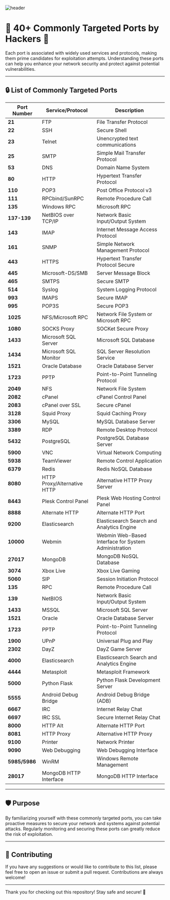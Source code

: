 

![header](https://capsule-render.vercel.app/api?type=venom&height=300&color=gradient&customColorList=0,2,2,5,4,6,8,10,12,14,16,20,30&text=Targeted%20Ports&fontSize=75&animation=twinkling)
# 🚨 40+ Commonly Targeted Ports by Hackers 🚨

Each port is associated with widely used services and protocols, making them prime candidates for exploitation attempts. Understanding these ports can help you enhance your network security and protect against potential vulnerabilities.

---
<!-- ![Visitor Count](https://komarev.com/ghpvc/?username=sadbattery&color=blue) -->


## 🔒 List of Commonly Targeted Ports

| Port Number | Service/Protocol          | Description                                                |
|-------------|---------------------------|------------------------------------------------------------|
| **21**      | FTP                       | File Transfer Protocol                                     |
| **22**      | SSH                       | Secure Shell                                               |
| **23**      | Telnet                    | Unencrypted text communications                            |
| **25**      | SMTP                      | Simple Mail Transfer Protocol                              |
| **53**      | DNS                       | Domain Name System                                         |
| **80**      | HTTP                      | Hypertext Transfer Protocol                                |
| **110**     | POP3                      | Post Office Protocol v3                                    |
| **111**     | RPCbind/SunRPC            | Remote Procedure Call                                      |
| **135**     | Windows RPC               | Microsoft RPC                                              |
| **137-139** | NetBIOS over TCP/IP       | Network Basic Input/Output System                          |
| **143**     | IMAP                      | Internet Message Access Protocol                           |
| **161**     | SNMP                      | Simple Network Management Protocol                         |
| **443**     | HTTPS                     | Hypertext Transfer Protocol Secure                         |
| **445**     | Microsoft-DS/SMB          | Server Message Block                                       |
| **465**     | SMTPS                     | Secure SMTP                                                |
| **514**     | Syslog                    | System Logging Protocol                                    |
| **993**     | IMAPS                     | Secure IMAP                                                |
| **995**     | POP3S                     | Secure POP3                                                |
| **1025**    | NFS/Microsoft RPC         | Network File System or Microsoft RPC                       |
| **1080**    | SOCKS Proxy               | SOCKet Secure Proxy                                        |
| **1433**    | Microsoft SQL Server      | Microsoft SQL Database                                     |
| **1434**    | Microsoft SQL Monitor     | SQL Server Resolution Service                              |
| **1521**    | Oracle Database           | Oracle Database Server                                     |
| **1723**    | PPTP                      | Point-to-Point Tunneling Protocol                          |
| **2049**    | NFS                       | Network File System                                        |
| **2082**    | cPanel                    | cPanel Control Panel                                       |
| **2083**    | cPanel over SSL           | Secure cPanel                                              |
| **3128**    | Squid Proxy               | Squid Caching Proxy                                        |
| **3306**    | MySQL                     | MySQL Database Server                                      |
| **3389**    | RDP                       | Remote Desktop Protocol                                    |
| **5432**    | PostgreSQL                | PostgreSQL Database Server                                 |
| **5900**    | VNC                       | Virtual Network Computing                                  |
| **5938**    | TeamViewer                | Remote Control Application                                 |
| **6379**    | Redis                     | Redis NoSQL Database                                       |
| **8080**    | HTTP Proxy/Alternative HTTP | Alternative HTTP Proxy Server                             |
| **8443**    | Plesk Control Panel       | Plesk Web Hosting Control Panel                            |
| **8888**    | Alternate HTTP            | Alternate HTTP Port                                        |
| **9200**    | Elasticsearch             | Elasticsearch Search and Analytics Engine                  |
| **10000**   | Webmin                    | Webmin Web-Based Interface for System Administration       |
| **27017**   | MongoDB                   | MongoDB NoSQL Database                                     |
| **3074**    | Xbox Live                 | Xbox Live Gaming                                           |
| **5060**    | SIP                       | Session Initiation Protocol                                |
| **135**     | RPC                       | Remote Procedure Call                                      |
| **139**     | NetBIOS                   | Network Basic Input/Output System                          |
| **1433**    | MSSQL                     | Microsoft SQL Server                                       |
| **1521**    | Oracle                    | Oracle Database Server                                     |
| **1723**    | PPTP                      | Point-to-Point Tunneling Protocol                          |
| **1900**    | UPnP                      | Universal Plug and Play                                    |
| **2302**    | DayZ                      | DayZ Game Server                                           |
| **4000**    | Elasticsearch             | Elasticsearch Search and Analytics Engine                  |
| **4444**    | Metasploit                | Metasploit Framework                                       |
| **5000**    | Python Flask              | Python Flask Development Server                            |
| **5555**    | Android Debug Bridge      | Android Debug Bridge (ADB)                                 |
| **6667**    | IRC                       | Internet Relay Chat                                        |
| **6697**    | IRC SSL                   | Secure Internet Relay Chat                                 |
| **8000**    | HTTP Alt                  | Alternate HTTP Port                                        |
| **8081**    | HTTP Proxy                | Alternative HTTP Proxy                                     |
| **9100**    | Printer                   | Network Printer                                            |
| **9090**    | Web Debugging             | Web Debugging Interface                                    |
| **5985/5986** | WinRM                   | Windows Remote Management                                  |
| **28017**   | MongoDB HTTP Interface    | MongoDB HTTP Interface                                     |

---

## 🛡️ Purpose

By familiarizing yourself with these commonly targeted ports, you can take proactive measures to secure your network and systems against potential attacks. Regularly monitoring and securing these ports can greatly reduce the risk of exploitation.

---

## 🤝 Contributing

If you have any suggestions or would like to contribute to this list, please feel free to open an issue or submit a pull request. Contributions are always welcome!

---
<!--
## 📜 License

This project is licensed under the MIT License. See the [LICENSE](LICENSE) file for details.

-->

Thank you for checking out this repository! Stay safe and secure! 🚀

<!-- ![Security](https://via.placeholder.com/728x90.png?text=Your+Security+Matters) --> 
